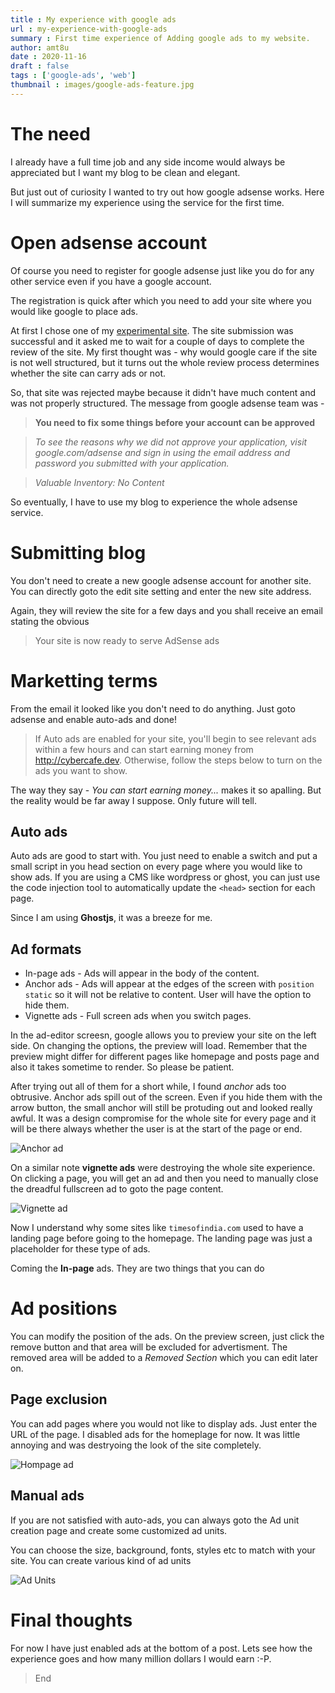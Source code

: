 ```yaml
---
title : My experience with google ads
url : my-experience-with-google-ads
summary : First time experience of Adding google ads to my website.
author: amt8u
date : 2020-11-16
draft : false
tags : ['google-ads', 'web']
thumbnail : images/google-ads-feature.jpg
---
```


# The need
I already have a full time job and any side income would always be appreciated but I want my blog to be clean and elegant.

But just out of curiosity I wanted to try out how google adsense works. Here I will summarize my experience using the service for the first time.

# Open adsense account
Of course you need to register for google adsense just like you do for any other service even if you have a google account.

The registration is quick after which you need to add your site where you would like google to place ads.

At first I chose one of my [experimental site](https://cybr.cafe). The site submission was successful and it asked me to wait for a couple of days to complete the review of the site. My first thought was - why would google care if the site is not well structured, but it turns out the whole review process determines whether the site can carry ads or not.

So, that site was rejected maybe because it didn't have much content and was not properly structured. The message from google adsense team was - 

> **You need to fix some things before your account can be approved**

> *To see the reasons why we did not approve your application, visit google.com/adsense and sign in using the email address and password you submitted with your application.*

> *Valuable Inventory: No Content*

So eventually, I have to use my blog to experience the whole adsense service.

# Submitting blog

You don't need to create a new google adsense account for another site. You can directly goto the edit site setting and enter the new site address.

Again, they will review the site for a few days and you shall receive an email stating the obvious

> Your site is now ready to serve AdSense ads

# Marketting terms
From the email it looked like you don't need to do anything. Just goto adsense and enable auto-ads and done!

> If Auto ads are enabled for your site, you'll begin to see relevant ads within a few hours and can start earning money from http://cybercafe.dev. Otherwise, follow the steps below to turn on the ads you want to show. 

The way they say - *You can start earning money...* makes it so apalling. But the reality would be far away I suppose. Only future will tell.

## Auto ads
Auto ads are good to start with. You just need to enable a switch and put a small script in you head section on every page where you would like to show ads. If you are using a CMS like wordpress or ghost, you can just use the code injection tool to automatically update the `<head>` section for each page.

Since I am using **Ghostjs**, it was a breeze for me. 

## Ad formats
* In-page ads - Ads will appear in the body of the content. 
* Anchor ads - Ads will appear at the edges of the screen with `position static` so it will not be relative to content. User will have the option to hide them.
* Vignette ads - Full screen ads when you switch pages.

In the ad-editor screesn, google allows you to preview your site on the left side. On changing the options, the preview will load. Remember that the preview might differ for different pages like homepage and posts page and also it takes sometime to render. So please be patient.

After trying out all of them for a short while, I found *anchor* ads too obtrusive. Anchor ads spill out of the screen. Even if you hide them with the arrow button, the small anchor will still be protuding out and looked really awful. It was a design compromise for the whole site for every page and it will be there always whether the user is at the start of the page or end.

![Anchor ad](images/anchor-ad.png)

On a similar note **vignette ads** were destroying the whole site experience. On clicking a page, you will get an ad and then you need to manually close the dreadful fullscreen ad to goto the page content.

![Vignette ad](images/vignette-ad.png)

Now I understand why some sites like `timesofindia.com` used to have a landing page before going to the homepage. The landing page was just a placeholder for these type of ads.

Coming the **In-page** ads. They are two things that you can do

# Ad positions
You can modify the position of the ads. On the preview screen, just click the remove button and that area will be excluded for advertisment. The removed area will be added to a *Removed Section* which you can edit later on.

## Page exclusion
You can add pages where you would not like to display ads. Just enter the URL of the page. I disabled ads for the homeplage for now. It was little annoying and was destryoing the look of the site completely.

![Hompage ad](images/homepage-ad.png)

## Manual ads
If you are not satisfied with auto-ads, you can always goto the Ad unit creation page and create some customized ad units.

You can choose the size, background, fonts, styles etc to match with your site. You can create various kind of ad units

![Ad Units](images/ad-types.png)

# Final thoughts
For now I have just enabled ads at the bottom of a post. Lets see how the experience goes and how many million dollars I would earn :-P.

> End

